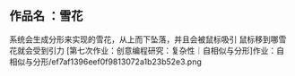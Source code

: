 ## 作品名 ：雪花
系统会生成分形来实现的雪花，从上而下坠落，并且会被鼠标吸引
鼠标移到哪雪花就会受到引力
[第七次作业：创意编程研究：复杂性｜自相似与分形]作业：自相似与分形/ef7af1396eef0f9813072a1b23b52e3.png
